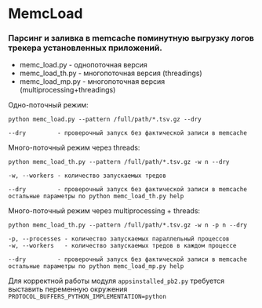 # MemcLoad

### Парсинг и заливка в memcache поминутную выгрузку логов трекера установленных приложений.

- memc_load.py    - однопоточная версия
- memc_load_th.py - многопоточная версия (threadings) 
- memc_load_mp.py - многопоточная версия (multiprocessing+threadings) 

Одно-поточный режим:

```shell
python memc_load.py --pattern /full/path/*.tsv.gz --dry

--dry         - проверочный запуск без фактической записи в memcache
```

Много-поточный режим через threads:

```shell
python memc_load_th.py --pattern /full/path/*.tsv.gz -w n --dry

-w, --workers - количество запускаемых тредов

--dry         - проверочный запуск без фактической записи в memcache
остальные параметры по python memc_load_th.py help
```

Много-поточный режим через multiprocessing + threads:

```shell
python memc_load_th.py --pattern /full/path/*.tsv.gz -w n -p n --dry

-p, --processes - количество запускаемых параллельный процессов
-w, --workers   - количество запускаемых тредов в каждом процессе

--dry         - проверочный запуск без фактической записи в memcache
остальные параметры по python memc_load_mp.py help
```

Для корректной работы модуля `appsinstalled_pb2.py` требуется выставить переменную окружения 
`PROTOCOL_BUFFERS_PYTHON_IMPLEMENTATION=python`